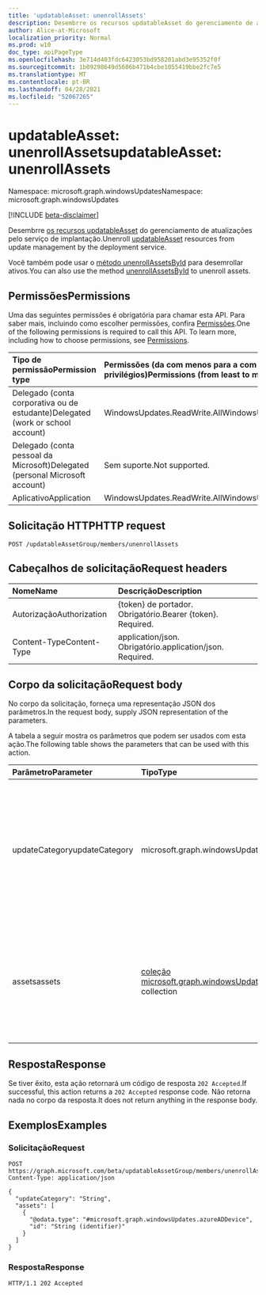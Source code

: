 ```yaml
---
title: 'updatableAsset: unenrollAssets'
description: Desembrre os recursos updatableAsset do gerenciamento de atualizações pelo serviço de implantação.
author: Alice-at-Microsoft
localization_priority: Normal
ms.prod: w10
doc_type: apiPageType
ms.openlocfilehash: 3e714d403fdc6423053bd958201abd3e95352f0f
ms.sourcegitcommit: 1b09298649d5606b471b4cbe1055419bbe2fc7e5
ms.translationtype: MT
ms.contentlocale: pt-BR
ms.lasthandoff: 04/28/2021
ms.locfileid: "52067265"
---
```

# <a name="updatableasset-unenrollassets"></a><span data-ttu-id="56757-103">updatableAsset: unenrollAssets</span><span class="sxs-lookup"><span data-stu-id="56757-103">updatableAsset: unenrollAssets</span></span>
<span data-ttu-id="56757-104">Namespace: microsoft.graph.windowsUpdates</span><span class="sxs-lookup"><span data-stu-id="56757-104">Namespace: microsoft.graph.windowsUpdates</span></span>

[!INCLUDE [beta-disclaimer](../../includes/beta-disclaimer.md)]

<span data-ttu-id="56757-105">Desembrre [os recursos updatableAsset](../resources/windowsupdates-updatableasset.md) do gerenciamento de atualizações pelo serviço de implantação.</span><span class="sxs-lookup"><span data-stu-id="56757-105">Unenroll [updatableAsset](../resources/windowsupdates-updatableasset.md) resources from update management by the deployment service.</span></span>

<span data-ttu-id="56757-106">Você também pode usar o [método unenrollAssetsById](windowsupdates-updatableasset-unenrollassetsbyid.md) para desemrollar ativos.</span><span class="sxs-lookup"><span data-stu-id="56757-106">You can also use the method [unenrollAssetsById](windowsupdates-updatableasset-unenrollassetsbyid.md) to unenroll assets.</span></span>

## <a name="permissions"></a><span data-ttu-id="56757-107">Permissões</span><span class="sxs-lookup"><span data-stu-id="56757-107">Permissions</span></span>
<span data-ttu-id="56757-p101">Uma das seguintes permissões é obrigatória para chamar esta API. Para saber mais, incluindo como escolher permissões, confira [Permissões](/graph/permissions-reference).</span><span class="sxs-lookup"><span data-stu-id="56757-p101">One of the following permissions is required to call this API. To learn more, including how to choose permissions, see [Permissions](/graph/permissions-reference).</span></span>

|<span data-ttu-id="56757-110">Tipo de permissão</span><span class="sxs-lookup"><span data-stu-id="56757-110">Permission type</span></span>|<span data-ttu-id="56757-111">Permissões (da com menos para a com mais privilégios)</span><span class="sxs-lookup"><span data-stu-id="56757-111">Permissions (from least to most privileged)</span></span>|
|:---|:---|
|<span data-ttu-id="56757-112">Delegado (conta corporativa ou de estudante)</span><span class="sxs-lookup"><span data-stu-id="56757-112">Delegated (work or school account)</span></span>|<span data-ttu-id="56757-113">WindowsUpdates.ReadWrite.All</span><span class="sxs-lookup"><span data-stu-id="56757-113">WindowsUpdates.ReadWrite.All</span></span>|
|<span data-ttu-id="56757-114">Delegado (conta pessoal da Microsoft)</span><span class="sxs-lookup"><span data-stu-id="56757-114">Delegated (personal Microsoft account)</span></span>|<span data-ttu-id="56757-115">Sem suporte.</span><span class="sxs-lookup"><span data-stu-id="56757-115">Not supported.</span></span>|
|<span data-ttu-id="56757-116">Aplicativo</span><span class="sxs-lookup"><span data-stu-id="56757-116">Application</span></span>|<span data-ttu-id="56757-117">WindowsUpdates.ReadWrite.All</span><span class="sxs-lookup"><span data-stu-id="56757-117">WindowsUpdates.ReadWrite.All</span></span>|

## <a name="http-request"></a><span data-ttu-id="56757-118">Solicitação HTTP</span><span class="sxs-lookup"><span data-stu-id="56757-118">HTTP request</span></span>

<!-- {
  "blockType": "ignored"
}
-->
``` http
POST /updatableAssetGroup/members/unenrollAssets
```

## <a name="request-headers"></a><span data-ttu-id="56757-119">Cabeçalhos de solicitação</span><span class="sxs-lookup"><span data-stu-id="56757-119">Request headers</span></span>
|<span data-ttu-id="56757-120">Nome</span><span class="sxs-lookup"><span data-stu-id="56757-120">Name</span></span>|<span data-ttu-id="56757-121">Descrição</span><span class="sxs-lookup"><span data-stu-id="56757-121">Description</span></span>|
|:---|:---|
|<span data-ttu-id="56757-122">Autorização</span><span class="sxs-lookup"><span data-stu-id="56757-122">Authorization</span></span>|<span data-ttu-id="56757-p102">{token} de portador. Obrigatório.</span><span class="sxs-lookup"><span data-stu-id="56757-p102">Bearer {token}. Required.</span></span>|
|<span data-ttu-id="56757-125">Content-Type</span><span class="sxs-lookup"><span data-stu-id="56757-125">Content-Type</span></span>|<span data-ttu-id="56757-p103">application/json. Obrigatório.</span><span class="sxs-lookup"><span data-stu-id="56757-p103">application/json. Required.</span></span>|

## <a name="request-body"></a><span data-ttu-id="56757-128">Corpo da solicitação</span><span class="sxs-lookup"><span data-stu-id="56757-128">Request body</span></span>
<span data-ttu-id="56757-129">No corpo da solicitação, forneça uma representação JSON dos parâmetros.</span><span class="sxs-lookup"><span data-stu-id="56757-129">In the request body, supply JSON representation of the parameters.</span></span>

<span data-ttu-id="56757-130">A tabela a seguir mostra os parâmetros que podem ser usados com esta ação.</span><span class="sxs-lookup"><span data-stu-id="56757-130">The following table shows the parameters that can be used with this action.</span></span>

|<span data-ttu-id="56757-131">Parâmetro</span><span class="sxs-lookup"><span data-stu-id="56757-131">Parameter</span></span>|<span data-ttu-id="56757-132">Tipo</span><span class="sxs-lookup"><span data-stu-id="56757-132">Type</span></span>|<span data-ttu-id="56757-133">Descrição</span><span class="sxs-lookup"><span data-stu-id="56757-133">Description</span></span>|
|:---|:---|:---|
|<span data-ttu-id="56757-134">updateCategory</span><span class="sxs-lookup"><span data-stu-id="56757-134">updateCategory</span></span>|<span data-ttu-id="56757-135">microsoft.graph.windowsUpdates.updateCategory</span><span class="sxs-lookup"><span data-stu-id="56757-135">microsoft.graph.windowsUpdates.updateCategory</span></span>|<span data-ttu-id="56757-136">A categoria de atualizações para o serviço parar de gerenciar.</span><span class="sxs-lookup"><span data-stu-id="56757-136">The category of updates for the service to stop managing.</span></span> <span data-ttu-id="56757-137">Oferece suporte a um subconjunto dos valores **para updateCategory**.</span><span class="sxs-lookup"><span data-stu-id="56757-137">Supports a subset of the values for **updateCategory**.</span></span> <span data-ttu-id="56757-138">Os valores possíveis são: `feature` .</span><span class="sxs-lookup"><span data-stu-id="56757-138">Possible values are: `feature`.</span></span>|
|<span data-ttu-id="56757-139">assets</span><span class="sxs-lookup"><span data-stu-id="56757-139">assets</span></span>|<span data-ttu-id="56757-140">[coleção microsoft.graph.windowsUpdates.updatableAsset](../resources/windowsupdates-updatableasset.md)</span><span class="sxs-lookup"><span data-stu-id="56757-140">[microsoft.graph.windowsUpdates.updatableAsset](../resources/windowsupdates-updatableasset.md) collection</span></span>|<span data-ttu-id="56757-141">Lista de **recursos updatableAsset** para desembragem do gerenciamento de atualizações pelo serviço para a **atualização determinadaCategory**.</span><span class="sxs-lookup"><span data-stu-id="56757-141">List of **updatableAsset** resources to unenroll from update management by the service for the given **updateCategory**.</span></span>|



## <a name="response"></a><span data-ttu-id="56757-142">Resposta</span><span class="sxs-lookup"><span data-stu-id="56757-142">Response</span></span>

<span data-ttu-id="56757-143">Se tiver êxito, esta ação retornará um código de resposta `202 Accepted`.</span><span class="sxs-lookup"><span data-stu-id="56757-143">If successful, this action returns a `202 Accepted` response code.</span></span> <span data-ttu-id="56757-144">Não retorna nada no corpo da resposta.</span><span class="sxs-lookup"><span data-stu-id="56757-144">It does not return anything in the response body.</span></span>

## <a name="examples"></a><span data-ttu-id="56757-145">Exemplos</span><span class="sxs-lookup"><span data-stu-id="56757-145">Examples</span></span>

### <a name="request"></a><span data-ttu-id="56757-146">Solicitação</span><span class="sxs-lookup"><span data-stu-id="56757-146">Request</span></span>
<!-- {
  "blockType": "request",
  "name": "updatableasset_unenrollassets"
}
-->
``` http
POST https://graph.microsoft.com/beta/updatableAssetGroup/members/unenrollAssets
Content-Type: application/json

{
  "updateCategory": "String",
  "assets": [
    {
      "@odata.type": "#microsoft.graph.windowsUpdates.azureADDevice",
      "id": "String (identifier)"
    }
  ]
}
```


### <a name="response"></a><span data-ttu-id="56757-147">Resposta</span><span class="sxs-lookup"><span data-stu-id="56757-147">Response</span></span>

<!-- {
  "blockType": "response",
  "truncated": true
}
-->
``` http
HTTP/1.1 202 Accepted
```

